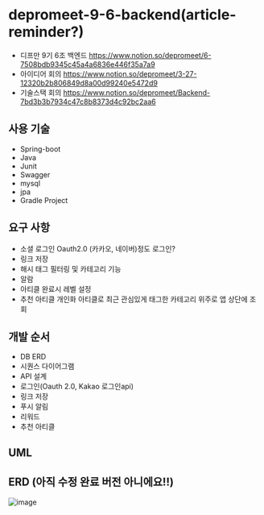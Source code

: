 # depromeet-9-6-backend(article-reminder?)
- 디프만 9기 6조 백엔드 https://www.notion.so/depromeet/6-7508bdb9345c45a4a6836e446f35a7a9 
- 아이디어 회의 https://www.notion.so/depromeet/3-27-12320b2b806849d8a00d99240e5472d9
- 기술스택 회의 https://www.notion.so/depromeet/Backend-7bd3b3b7934c47c8b8373d4c92bc2aa6

사용 기술
---
- Spring-boot
- Java
- Junit
- Swagger
- mysql
- jpa
- Gradle Project

요구 사항
---
- 소셜 로그인 Oauth2.0 (카카오, 네이버)정도 로그인?
- 링크 저장 
- 해시 태그 필터링 및 카테고리 기능
- 알람
- 아티클 완료시 레벨 설정
- 추천 아티클 개인화 아티클로 최근 관심있게 태그한 카테고리 위주로 앱 상단에 조회

개발 순서
---
- DB ERD
- 시퀀스 다이어그램
- API 설계
- 로그인(Oauth 2.0, Kakao 로그인api)
- 링크 저장
- 푸시 알림
- 리워드
- 추천 아티클
 
UML
---

ERD (아직 수정 완료 버전 아니에요!!)
---

[comment]: <> (![image]&#40;https://user-images.githubusercontent.com/61732452/113483724-e1b0a480-94df-11eb-9b3b-26e3e9db7d01.png&#41;)
![image](https://s3.us-west-2.amazonaws.com/secure.notion-static.com/39fe33d4-6c65-4525-aae6-bc986e350fdb/Link_collector_real_20210408_23_01.png?X-Amz-Algorithm=AWS4-HMAC-SHA256&X-Amz-Credential=AKIAT73L2G45O3KS52Y5%2F20210407%2Fus-west-2%2Fs3%2Faws4_request&X-Amz-Date=20210407T222438Z&X-Amz-Expires=86400&X-Amz-Signature=8e151fd979e6955eff3d96502882cddf05d2f2791c81d4c4e7fbba3c9b9b901c&X-Amz-SignedHeaders=host&response-content-disposition=filename%20%3D%22Link_collector_real_20210408_23_01.png%22)
